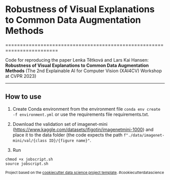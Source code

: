# Robustness of Visual Explanations to Common Data Augmentation Methods
========================================================================

Code for reproducing the paper Lenka Tětková and Lars Kai Hansen: **Robustness of Visual Explanations to Common Data Augmentation Methods** (The 2nd Explainable AI for Computer Vision (XAI4CV) Workshop at CVPR 2023)

------------
## How to use
1. Create Conda environment from the environment file
`conda env create -f environment.yml`
or use the requirements file requirements.txt.

2. Download the validation set of imagenet-mini (https://www.kaggle.com/datasets/ifigotin/imagenetmini-1000) and place it to the data folder (the code expects the path `f"./data/imagenet-mini/val/{class ID}/{figure name}"`.

3. Run
```
chmod +x jobscript.sh
source jobscript.sh
```

<p><small>Project based on the <a target="_blank" href="https://drivendata.github.io/cookiecutter-data-science/">cookiecutter data science project template</a>. #cookiecutterdatascience</small></p>
